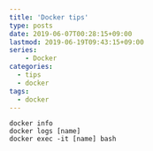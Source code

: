 ```yaml
---
title: 'Docker tips'
type: posts
date: 2019-06-07T00:28:15+09:00
lastmod: 2019-06-19T09:43:15+09:00
series:
    - Docker 
categories: 
  - tips
  - docker
tags: 
  - docker
---
```


    docker info
    docker logs [name]
    docker exec -it [name] bash 
